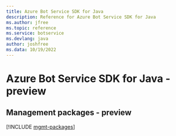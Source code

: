 ```yaml
---
title: Azure Bot Service SDK for Java
description: Reference for Azure Bot Service SDK for Java
ms.author: jfree
ms.topic: reference
ms.service: botservice
ms.devlang: java
author: joshfree
ms.data: 10/19/2022
---
```

# Azure Bot Service SDK for Java - preview

## Management packages - preview
[!INCLUDE [mgmt-packages](bot-service-mgmt-index.md)]